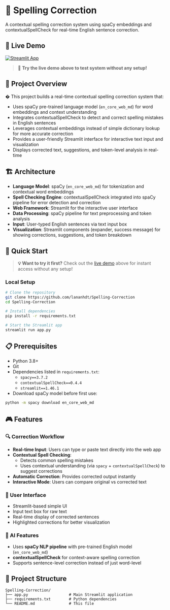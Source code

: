 # 📝 Spelling Correction

A contextual spelling correction system using spaCy embeddings and contextualSpellCheck for real-time English sentence correction.

## 🚀 Live Demo

[![Streamlit App](https://img.shields.io/badge/👁️‍🗨️_Streamlit-Demo-FF4B4B?style=for-the-badge&logo=streamlit&logoColor=white)](https://aio2025-check-attendance.streamlit.app/)

> 🎯 **Try the live demo above to test system without any setup!**

## 🎯 Project Overview
�
This project builds a real-time contextual spelling correction system that:

- Uses spaCy pre-trained language model (`en_core_web_md`) for word embeddings and context understanding
- Integrates contextualSpellCheck to detect and correct spelling mistakes in English sentences
- Leverages contextual embeddings instead of simple dictionary lookup for more accurate correction
- Provides a user-friendly Streamlit interface for interactive text input and visualization
- Displays corrected text, suggestions, and token-level analysis in real-time

## 🏗️ Architecture

- **Language Model**: spaCy (`en_core_web_md`) for tokenization and contextual word embeddings
- **Spell Checking Engine**: contextualSpellCheck integrated into spaCy pipeline for error detection and correction
- **Web Framework**: Streamlit for the interactive user interface
- **Data Processing**: spaCy pipeline for text preprocessing and token analysis
- **Input**: User-typed English sentences via text input box
- **Visualization**: Streamlit components (expander, success message) for showing corrections, suggestions, and token breakdown

## 🚀 Quick Start

> **💡 Want to try it first?** Check out the [live demo](#-live-demo) above for instant access without any setup!

### Local Setup

```bash
# Clone the repository
git clone https://github.com/lananhdt/Spelling-Correction
cd Spelling-Correction

# Install dependencies
pip install -r requirements.txt

# Start the Streamlit app
streamlit run app.py
```

## 📋 Prerequisites

- Python 3.8+
- Git
- Dependencies listed in `requirements.txt`:
  - `spacy==3.7.2`
  - `contextualSpellCheck==0.4.4`
  - `streamlit==1.46.1`
- Download spaCy model before first use:
```bash
python -m spacy download en_core_web_md
```

## 🎮 Features

### 🔍 Correction Workflow

- **Real-time Input**: Users can type or paste text directly into the web app
- **Contextual Spell Checking**:
  - Detects common spelling mistakes
  - Uses contextual understanding (via `spacy` + `contextualSpellCheck`) to suggest corrections
- **Automatic Correction**: Provides corrected output instantly
- **Interactive Mode**: Users can compare original vs corrected text

### 🎨 User Interface

- Streamlit-based simple UI
- Input text box for raw text
- Real-time display of corrected sentences
- Highlighted corrections for better visualization

### 🧠 AI Features

- Uses **spaCy NLP pipeline** with pre-trained English model (`en_core_web_md`)
- **contextualSpellCheck** for context-aware spelling correction
- Supports sentence-level correction instead of just word-level

## 📁 Project Structure

```text
Spelling-Correction/
├── app.py                  # Main Streamlit application
├── requirements.txt        # Python dependencies
└── README.md               # This file
```
